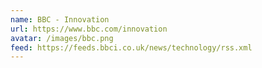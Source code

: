 ```yaml
---
name: BBC - Innovation
url: https://www.bbc.com/innovation
avatar: /images/bbc.png
feed: https://feeds.bbci.co.uk/news/technology/rss.xml
---
```

